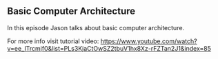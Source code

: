 ## Basic Computer Architecture
In this episode Jason talks about basic computer architecture.

For more info visit tutorial video:
https://www.youtube.com/watch?v=ee_ITrcmjf0&list=PLs3KjaCtOwSZ2tbuV1hx8Xz-rFZTan2J1&index=85

